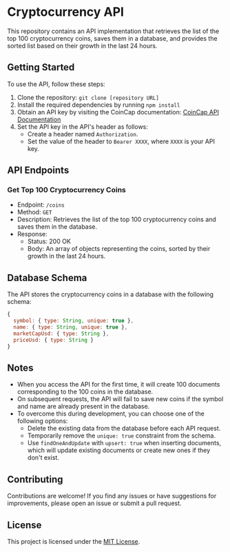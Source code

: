 # Cryptocurrency API

This repository contains an API implementation that retrieves the list of the top 100 cryptocurrency coins, saves them in a database, and provides the sorted list based on their growth in the last 24 hours.

## Getting Started

To use the API, follow these steps:

1. Clone the repository: `git clone [repository URL]`
2. Install the required dependencies by running `npm install`
3. Obtain an API key by visiting the CoinCap documentation: [CoinCap API Documentation](https://docs.coincap.io/)
4. Set the API key in the API's header as follows:
   - Create a header named `Authorization`.
   - Set the value of the header to `Bearer XXXX`, where `XXXX` is your API key.

## API Endpoints

### Get Top 100 Cryptocurrency Coins

- Endpoint: `/coins`
- Method: `GET`
- Description: Retrieves the list of the top 100 cryptocurrency coins and saves them in the database.
- Response:
  - Status: 200 OK
  - Body: An array of objects representing the coins, sorted by their growth in the last 24 hours.

## Database Schema

The API stores the cryptocurrency coins in a database with the following schema:

```javascript
{
  symbol: { type: String, unique: true },
  name: { type: String, unique: true },
  marketCapUsd: { type: String },
  priceUsd: { type: String }
}
```

## Notes

- When you access the API for the first time, it will create 100 documents corresponding to the 100 coins in the database.
- On subsequent requests, the API will fail to save new coins if the symbol and name are already present in the database.
- To overcome this during development, you can choose one of the following options:
  - Delete the existing data from the database before each API request.
  - Temporarily remove the `unique: true` constraint from the schema.
  - Use `findOneAndUpdate` with `upsert: true` when inserting documents, which will update existing documents or create new ones if they don't exist.

## Contributing

Contributions are welcome! If you find any issues or have suggestions for improvements, please open an issue or submit a pull request.

## License

This project is licensed under the [MIT License](LICENSE).
